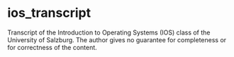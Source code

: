ios_transcript
==============

Transcript of the Introduction to Operating Systems (IOS) class of the University of Salzburg. The author gives no guarantee for completeness or for correctness of the content.
